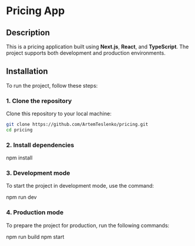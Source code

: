 # Pricing App

## Description

This is a pricing application built using **Next.js**, **React**, and **TypeScript**. The project supports both development and production environments.

## Installation

To run the project, follow these steps:

### 1. Clone the repository

Clone this repository to your local machine:

```bash
git clone https://github.com/ArtemTeslenko/pricing.git
cd pricing
```

### 2. Install dependencies

npm install

### 3. Development mode

To start the project in development mode, use the command:

npm run dev

### 4. Production mode

To prepare the project for production, run the following commands:

npm run build
npm start
